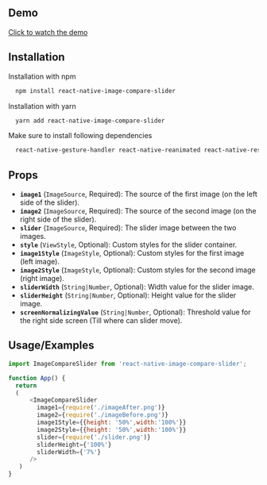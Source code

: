 ## Demo

[Click to watch the demo](https://drive.google.com/file/d/1H48izffUdaRE1ZLLwwxEQBWprIaKpGdA/view?usp=sharing)



## Installation

Installation with npm

```bash
  npm install react-native-image-compare-slider
```
Installation with yarn

```bash
  yarn add react-native-image-compare-slider
```
Make sure to install following dependencies

```bash
  react-native-gesture-handler react-native-reanimated react-native-responsive-screen
```
## Props
- **`image1`** (`ImageSource`, Required): The source of the first image (on the left side of the slider).
- **`image2`** (`ImageSource`, Required): The source of the second image (on the right side of the slider).
- **`slider`** (`ImageSource`, Required): The slider image between the two images.
- **`style`** (`ViewStyle`, Optional): Custom styles for the slider container.
- **`image1Style`** (`ImageStyle`, Optional): Custom styles for the first image (left image).
- **`image2Style`** (`ImageStyle`, Optional): Custom styles for the second image (right image).
- **`sliderWidth`** (`String|Number`, Optional): Width value for the slider image.
- **`sliderHeight`** (`String|Number`, Optional): Height value for the slider image.
- **`screenNormalizingValue`** (`String|Number`, Optional): Threshold value for the right side screen (Till where can slider move).
## Usage/Examples

```javascript
import ImageCompareSlider from 'react-native-image-compare-slider';

function App() {
  return 
  (
      <ImageCompareSlider
        image1={require('./imageAfter.png')}
        image2={require('./imageBefore.png')}
        image1Style={{height: '50%',width:'100%'}}
        image2Style={{height: '50%',width:'100%'}}
        slider={require('./slider.png')}
        sliderHeight={'100%'}
        sliderWidth={'7%'}
      />
   )
}
```

